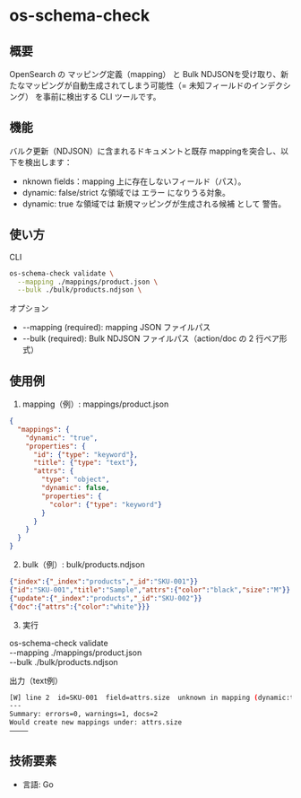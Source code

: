 # os-schema-check

## 概要

OpenSearch の マッピング定義（mapping） と Bulk NDJSONを受け取り、新たなマッピングが自動生成されてしまう可能性（= 未知フィールドのインデクシング） を事前に検出する CLI ツールです。

## 機能


バルク更新（NDJSON）に含まれるドキュメントと既存 mappingを突合し、以下を検出します：
- nknown fields：mapping 上に存在しないフィールド（パス）。
- dynamic: false/strict な領域では エラー になりうる対象。
- dynamic: true な領域では 新規マッピングが生成される候補 として 警告。

## 使い方

CLI

```bash
os-schema-check validate \
  --mapping ./mappings/product.json \
  --bulk ./bulk/products.ndjson \
```

オプション
- --mapping (required): mapping JSON ファイルパス
- --bulk (required): Bulk NDJSON ファイルパス（action/doc の 2 行ペア形式）

## 使用例

1) mapping（例）: mappings/product.json

```json
{
  "mappings": {
    "dynamic": "true",
    "properties": {
      "id": {"type": "keyword"},
      "title": {"type": "text"},
      "attrs": {
        "type": "object",
        "dynamic": false,
        "properties": {
          "color": {"type": "keyword"}
        }
      }
    }
  }
}
```

2) bulk（例）: bulk/products.ndjson

```json
{"index":{"_index":"products","_id":"SKU-001"}}
{"id":"SKU-001","title":"Sample","attrs":{"color":"black","size":"M"}}
{"update":{"_index":"products","_id":"SKU-002"}}
{"doc":{"attrs":{"color":"white"}}}
```

3) 実行

os-schema-check validate \
  --mapping ./mappings/product.json \
  --bulk ./bulk/products.ndjson

出力（text例）

```bash
[W] line 2  id=SKU-001  field=attrs.size  unknown in mapping (dynamic:true): example="M"
---
Summary: errors=0, warnings=1, docs=2
Would create new mappings under: attrs.size
⸻
```

## 技術要素

- 言語: Go
